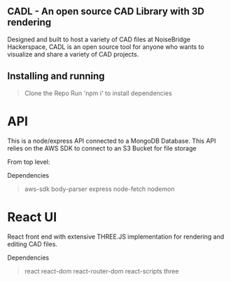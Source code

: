 ## CADL - An open source CAD Library with 3D rendering

Designed and built to host a variety of CAD files at NoiseBridge Hackerspace, CADL is an open source tool for anyone who wants to visualize and share a variety of CAD projects.

## Installing and running

> Clone the Repo
> Run 'npm i' to install dependencies 
> 

# API
This is a node/express API connected to a MongoDB Database. 
This API relies on the AWS SDK to connect to an S3 Bucket for file storage

From top level:
> 

Dependencies
> aws-sdk
> body-parser
> express
> node-fetch
> nodemon

# React UI
React front end with extensive THREE.JS implementation for rendering and editing CAD files.

Dependencies
> react
> react-dom
> react-router-dom
> react-scripts
> three